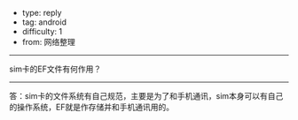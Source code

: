 - type: reply
- tag: android
- difficulty:  1
- from: 网络整理

--------

sim卡的EF文件有何作用？

---------

答：sim卡的文件系统有自己规范，主要是为了和手机通讯，sim本身可以有自己的操作系统，EF就是作存储并和手机通讯用的。

